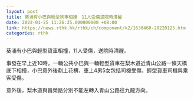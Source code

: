 ```yaml
---
layout: post
title: 葵涌有小巴與輕型貨車相撞　11人受傷送院時清醒
date: 2022-01-25 11:26:25.000000000 +08:00
link: https://news.rthk.hk/rthk/ch/component/k2/1630468-20220125.htm
categories: rthk
---
```


葵涌有小巴與輕型貨車相撞，11人受傷，送院時清醒。

事發在早上近10時，一輛公共小巴與一輛輕型貨車在梨木道近青山公路一條天橋底下相撞，小巴意外後剷上花槽，車上4男5女包括司機受傷，輕型貨車司機與乘客受傷。

意外後，梨木道與昌榮路分別不能左轉入青山公路往九龍方向。
